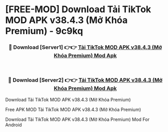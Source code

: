 # [FREE-MOD] Download Tải TikTok MOD APK v38.4.3 (Mở Khóa Premium) - 9c9kq


<div align="center">
<h3>🔴 Download [Server1] 👉👉 <a href="https://apk-comot.site?title=Tải_TikTok_MOD_APK_v38.4.3_(Mở_Khóa_Premium)">Tải TikTok MOD APK v38.4.3 (Mở Khóa Premium) Mod Apk</a></h3><br>

<h3>🔴 Download [Server2] 👉👉 <a href="https://apk-comot.site?title=Tải_TikTok_MOD_APK_v38.4.3_(Mở_Khóa_Premium)">Tải TikTok MOD APK v38.4.3 (Mở Khóa Premium) Mod Apk</a></h3>
</div>



Download Tải TikTok MOD APK v38.4.3 (Mở Khóa Premium) 

Free APK MOD Tải TikTok MOD APK v38.4.3 (Mở Khóa Premium) 

Download Tải TikTok MOD APK v38.4.3 (Mở Khóa Premium) Mod For Android
